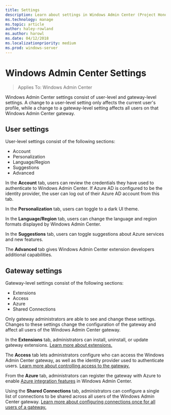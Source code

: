 ```yaml
---
title: Settings
description: Learn about settings in Windows Admin Center (Project Honolulu). User settings let users change their language/region and other preferences. Gateway settings let administrators configure the gateway.
ms.technology: manage
ms.topic: article
author: haley-rowland
ms.author: harowl
ms.date: 04/12/2018
ms.localizationpriority: medium
ms.prod: windows-server
---
```


# Windows Admin Center Settings

> Applies To: Windows Admin Center

Windows Admin Center settings consist of user-level and gateway-level settings. A change to a user-level setting only affects the current user's profile, while a change to a gateway-level setting affects all users on that Windows Admin Center gateway.

## User settings

User-level settings consist of the following sections:

- Account
- Personalization
- Language/Region
- Suggestions
- Advanced

In the **Account** tab, users can review the credentials they have used to authenticate to Windows Admin Center. If Azure AD is configured to be the identity provider, the user can log out of their Azure AD account from this tab.

In the **Personalization** tab, users can toggle to a dark UI theme.

In the **Language/Region** tab, users can change the language and region formats displayed by Windows Admin Center.

In the **Suggestions** tab, users can toggle suggestions about Azure services and new features.

The **Advanced** tab gives Windows Admin Center extension developers additional capabilities.

## Gateway settings

Gateway-level settings consist of the following sections:

- Extensions
- Access
- Azure
- Shared Connections

Only gateway administrators are able to see and change these settings. Changes to these settings change the configuration of the gateway and affect all users of the Windows Admin Center gateway.

In the **Extensions** tab, administrators can install, uninstall, or update gateway extensions. [Learn more about extensions.](using-extensions.md)

The **Access** tab lets administrators configure who can access the Windows Admin Center gateway, as well as the identity provider used to authenticate users. [Learn more about controlling access to the gateway.](user-access-control.md)

From the **Azure** tab, administrators can register the gateway with Azure to enable [Azure integration features](azure-integration.md) in Windows Admin Center.

Using the **Shared Connections** tab, administrators can configure a single list of connections to be shared across all users of the Windows Admin Center gateway. [Learn more about configuring connections once for all users of a gateway.](shared-connections.md)